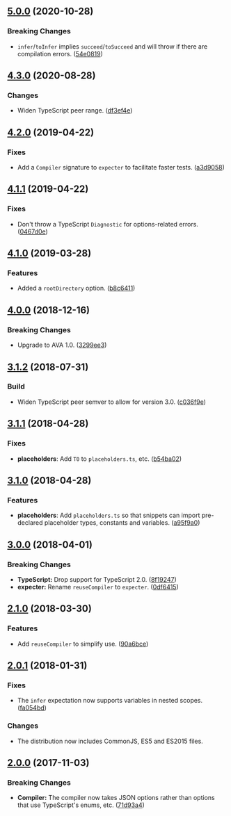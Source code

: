 <a name="5.0.0"></a>
## [5.0.0](https://github.com/cartant/ts-snippet/compare/v4.3.0...v5.0.0) (2020-10-28)

### Breaking Changes

* `infer`/`toInfer` implies `succeed`/`toSucceed` and will throw if there are compilation errors. ([54e0819](https://github.com/cartant/ts-snippet/commit/54e0819))

<a name="4.3.0"></a>
## [4.3.0](https://github.com/cartant/ts-snippet/compare/v4.2.0...v4.3.0) (2020-08-28)

### Changes

* Widen TypeScript peer range. ([df3ef4e](https://github.com/cartant/ts-snippet/commit/df3ef4e))

<a name="4.2.0"></a>
## [4.2.0](https://github.com/cartant/ts-snippet/compare/v4.1.1...v4.2.0) (2019-04-22)

### Fixes

* Add a `Compiler` signature to `expecter` to facilitate faster tests. ([a3d9058](https://github.com/cartant/ts-snippet/commit/a3d9058))

<a name="4.1.1"></a>
## [4.1.1](https://github.com/cartant/ts-snippet/compare/v4.1.0...v4.1.1) (2019-04-22)

### Fixes

* Don't throw a TypeScript `Diagnostic` for options-related errors. ([0467d0e](https://github.com/cartant/ts-snippet/commit/0467d0e))

<a name="4.1.0"></a>
## [4.1.0](https://github.com/cartant/ts-snippet/compare/v4.0.0...v4.1.0) (2019-03-28)

### Features

* Added a `rootDirectory` option. ([b8c6411](https://github.com/cartant/ts-snippet/commit/b8c6411))

<a name="4.0.0"></a>
## [4.0.0](https://github.com/cartant/ts-snippet/compare/v3.1.2...v4.0.0) (2018-12-16)

### Breaking Changes

* Upgrade to AVA 1.0. ([3299ee3](https://github.com/cartant/ts-snippet/commit/3299ee3))

<a name="3.1.2"></a>
## [3.1.2](https://github.com/cartant/ts-snippet/compare/v3.1.1...v3.1.2) (2018-07-31)

### Build

* Widen TypeScript peer semver to allow for version 3.0. ([c036f9e](https://github.com/cartant/ts-snippet/commit/c036f9e))

<a name="3.1.1"></a>
## [3.1.1](https://github.com/cartant/ts-snippet/compare/v3.1.0...v3.1.1) (2018-04-28)

### Fixes

* **placeholders**: Add `T0` to `placeholders.ts`, etc. ([b54ba02](https://github.com/cartant/ts-snippet/commit/b54ba02))

<a name="3.1.0"></a>
## [3.1.0](https://github.com/cartant/ts-snippet/compare/v3.0.0...v3.1.0) (2018-04-28)

### Features

* **placeholders**: Add `placeholders.ts` so that snippets can import pre-declared placeholder types, constants and variables. ([a95f9a0](https://github.com/cartant/ts-snippet/commit/a95f9a0))

<a name="3.0.0"></a>
## [3.0.0](https://github.com/cartant/ts-snippet/compare/v2.1.0...v3.0.0) (2018-04-01)

### Breaking Changes

* **TypeScript:** Drop support for TypeScript 2.0. ([8f19247](https://github.com/cartant/ts-snippet/commit/8f19247))
* **expecter:** Rename `reuseCompiler` to `expecter`. ([0df6415](https://github.com/cartant/ts-snippet/commit/0df6415))

<a name="2.1.0"></a>
## [2.1.0](https://github.com/cartant/ts-snippet/compare/v2.0.1...v2.1.0) (2018-03-30)

### Features

* Add `reuseCompiler` to simplify use. ([90a6bce](https://github.com/cartant/ts-snippet/commit/90a6bce))

<a name="2.0.1"></a>
## [2.0.1](https://github.com/cartant/ts-snippet/compare/v2.0.0...v2.0.1) (2018-01-31)

### Fixes

* The `infer` expectation now supports variables in nested scopes. ([fa054bd](https://github.com/cartant/ts-snippet/commit/fa054bd))

### Changes

* The distribution now includes CommonJS, ES5 and ES2015 files.

<a name="2.0.0"></a>
## [2.0.0](https://github.com/cartant/ts-snippet/compare/v1.0.2...v2.0.0) (2017-11-03)

### Breaking Changes

* **Compiler:** The compiler now takes JSON options rather than options that use TypeScript's enums, etc. ([71d93a4](https://github.com/cartant/ts-snippet/commit/71d93a4))